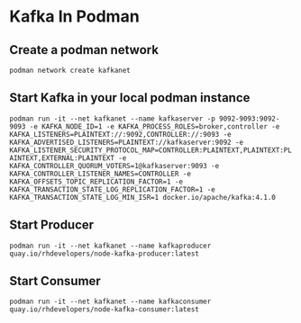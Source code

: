 # Kafka In Podman

## Create a podman network  
`podman network create kafkanet`  

## Start Kafka in your local podman instance  
`podman run -it --net kafkanet --name kafkaserver -p 9092-9093:9092-9093 -e KAFKA_NODE_ID=1 -e KAFKA_PROCESS_ROLES=broker,controller -e KAFKA_LISTENERS=PLAINTEXT://:9092,CONTROLLER://:9093 -e KAFKA_ADVERTISED_LISTENERS=PLAINTEXT://kafkaserver:9092 -e KAFKA_LISTENER_SECURITY_PROTOCOL_MAP=CONTROLLER:PLAINTEXT,PLAINTEXT:PLAINTEXT,EXTERNAL:PLAINTEXT -e KAFKA_CONTROLLER_QUORUM_VOTERS=1@kafkaserver:9093 -e KAFKA_CONTROLLER_LISTENER_NAMES=CONTROLLER -e KAFKA_OFFSETS_TOPIC_REPLICATION_FACTOR=1 -e KAFKA_TRANSACTION_STATE_LOG_REPLICATION_FACTOR=1 -e KAFKA_TRANSACTION_STATE_LOG_MIN_ISR=1 docker.io/apache/kafka:4.1.0`



## Start Producer  
`podman run -it --net kafkanet --name kafkaproducer quay.io/rhdevelopers/node-kafka-producer:latest`  


## Start Consumer  
`podman run -it --net kafkanet --name kafkaconsumer quay.io/rhdevelopers/node-kafka-consumer:latest`  
